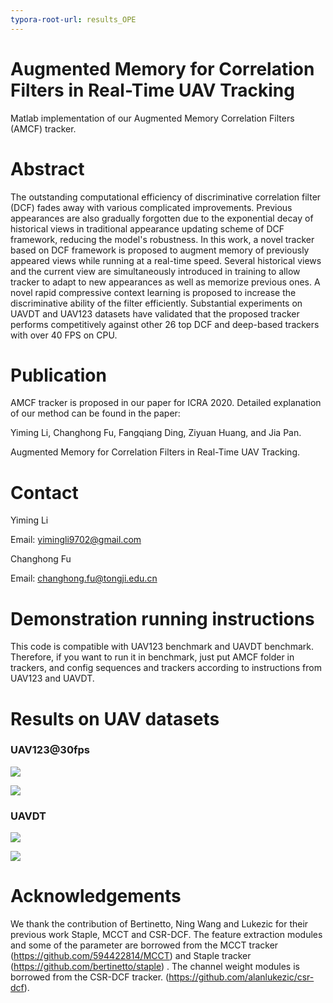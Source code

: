 ```yaml
---
typora-root-url: results_OPE
---
```


# Augmented Memory for Correlation Filters in Real-Time UAV Tracking 

Matlab implementation of our Augmented Memory Correlation Filters (AMCF) tracker.

# Abstract

The outstanding computational efficiency of discriminative correlation filter (DCF) fades away with various complicated improvements. Previous appearances are also gradually forgotten due to the exponential decay of historical views in traditional appearance updating scheme of DCF framework, reducing the model's robustness. In this work, a novel tracker based on DCF framework is proposed to augment memory of previously appeared views while running at a real-time speed. Several historical views and the current view are simultaneously introduced in training to allow tracker to adapt to new appearances as well as memorize previous ones. A novel rapid compressive context learning is proposed to increase the discriminative ability of the filter efficiently. Substantial experiments on UAVDT and UAV123 datasets have validated that the proposed tracker performs competitively against other 26 top DCF and deep-based trackers with over 40 FPS on CPU.

# Publication

AMCF tracker is proposed in our paper for ICRA 2020. Detailed explanation of our method can be found in the paper:

Yiming Li, Changhong Fu, Fangqiang Ding, Ziyuan Huang, and Jia Pan.

Augmented Memory for Correlation Filters in Real-Time UAV Tracking.

# Contact

Yiming Li

Email: yimingli9702@gmail.com

Changhong Fu

Email: [changhong.fu@tongji.edu.cn](mailto:changhong.fu@tongji.edu.cn)

# Demonstration running instructions

This code is compatible with UAV123 benchmark and UAVDT benchmark. Therefore, if you want to run it in benchmark, just put AMCF folder in trackers, and config sequences and trackers according to instructions from UAV123 and UAVDT. 

# Results on UAV datasets

### UAV123@30fps

![](/UAV123/error_OPE.png)

![](/UAV123/overlap_OPE.png)

### UAVDT

![](/UAVDT/error_OPE.png)

![](/UAVDT/overlap_OPE.png)

# Acknowledgements

We thank the contribution of  Bertinetto, Ning Wang and  Lukezic for their previous work Staple, MCCT and CSR-DCF.  The feature extraction modules and some of the parameter are borrowed from the MCCT tracker (https://github.com/594422814/MCCT) and Staple tracker (https://github.com/bertinetto/staple) . The channel weight modules is borrowed from the CSR-DCF tracker. (https://github.com/alanlukezic/csr-dcf).